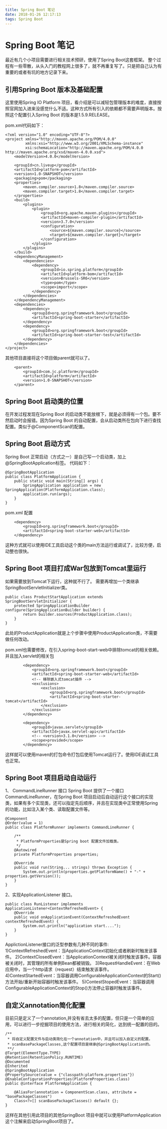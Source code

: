 ```yaml
---
title: Spring Boot 笔记
date: 2018-01-26 12:17:13
tags: Spring Boot
---
```


# Spring Boot 笔记
最近有几个小项目需要进行相关技术预研，使用了Spring Boot这套框架。
整个过程有一些零散，从头入门的教程网上很多了，就不再重复写了。只是把自己认为有重要的或者有坑的地方记录下来。
<!--more-->

## 引用Spring Boot 版本及基础配置

这里使用Spring IO Platform 项目，看介绍是可以减轻包管理版本的难度，直接按照官网加入进来没感觉什么不适。这种方式所有引入的依赖都不需要声明版本。按照这个配置引入Spring Boot 的版本是1.5.9.RELEASE。

pom.xml代码如下：

```
<?xml version="1.0" encoding="UTF-8"?>
<project xmlns="http://maven.apache.org/POM/4.0.0"
         xmlns:xsi="http://www.w3.org/2001/XMLSchema-instance"
         xsi:schemaLocation="http://maven.apache.org/POM/4.0.0 http://maven.apache.org/xsd/maven-4.0.0.xsd">
    <modelVersion>4.0.0</modelVersion>

    <groupId>cn.liveup</groupId>
    <artifactId>platform-pom</artifactId>
    <version>1.0-SNAPSHOT</version>
    <packaging>pom</packaging>
    <properties>
        <maven.compiler.source>1.8</maven.compiler.source>
        <maven.compiler.target>1.8</maven.compiler.target>
    </properties>
    <build>
        <plugins>
            <plugin>
                <groupId>org.apache.maven.plugins</groupId>
                <artifactId>maven-compiler-plugin</artifactId>
                <version>3.7.0</version>
                <configuration>
                    <source>${maven.compiler.source}</source>
                    <target>${maven.compiler.target}</target>
                </configuration>
            </plugin>
        </plugins>
    </build>
    <dependencyManagement>
        <dependencies>
            <dependency>
                <groupId>io.spring.platform</groupId>
                <artifactId>platform-bom</artifactId>
                <version>Brussels-SR6</version>
                <type>pom</type>
                <scope>import</scope>
            </dependency>
        </dependencies>
    </dependencyManagement>
    <dependencies>
        <dependency>
            <groupId>org.springframework.boot</groupId>
            <artifactId>spring-boot-starter</artifactId>
        </dependency>
        <dependency>
            <groupId>org.springframework.boot</groupId>
            <artifactId>spring-boot-starter-test</artifactId>
        </dependency>
    </dependencies>
</project>
```
其他项目直接将这个项目做parent就可以了。

```
    <parent>
        <groupId>com.jc.platform</groupId>
        <artifactId>platform</artifactId>
        <version>1.0-SNAPSHOT</version>
    </parent>

```

## Spring Boot 启动类的位置
在开发过程发现在Spring Boot 的启动类不能放根下，就是必须得有一个包。要不然启动时会报错。因为Spring Boot 的自动配置，会从启动类所在包向下进行查找配置。类似于@ComponentScan的配置。

## Spring Boot 启动方式
Spring Boot 正常启动（方式之一）是自己写一个启动类，加上@SpringBootApplication标签。
代码如下：
```
@SpringBootApplication
public class PlatformApplication {
    public static void main(String[] args) {
        SpringApplication application = new SpringApplication(PlatformApplication.class);
        application.run(args);
    }
}
```
pom.xml 配置
```
    <dependency>
        <groupId>org.springframework.boot</groupId>
        <artifactId>spring-boot-starter-web</artifactId>
    </dependency>
```
这种方式就可以使用IDE工具启动这个类的main方法运行或调试了，比较方便，启动整也很快。

## Spring Boot 项目打成War包放到Tomcat里运行
如果需要放到Tomcat下运行，这种就不行了。
需要再增加一个类继承SpringBootServletInitializer类。
```
public class ProductStartApplication extends SpringBootServletInitializer {
    protected SpringApplicationBuilder configure(SpringApplicationBuilder builder) {
        return builder.sources(ProductApplication.class);
    }
}
```
此处的ProductApplication就是上个步骤中使用ProductApplication类，不需要做任何改动。

pom.xml也需要修改，在引入spring-boot-start-web中排除tomcat的相关依赖。并且加入servlet的相关包
```
        <dependency>
            <groupId>org.springframework.boot</groupId>
            <artifactId>spring-boot-starter-web</artifactId>
            <!-- 移除嵌入式tomcat插件 -->
            <exclusions>
                <exclusion>
                    <groupId>org.springframework.boot</groupId>
                    <artifactId>spring-boot-starter-tomcat</artifactId>
                </exclusion>
            </exclusions>
        </dependency>

        <dependency>
            <groupId>javax.servlet</groupId>
            <artifactId>javax.servlet-api</artifactId>
            <!-- <version>3.1.0</version> -->
            <scope>provided</scope>
        </dependency>
```
这样就可以使用maven的打包命令打包后使用Tomcat运行了。使用IDE调试工具也正常。

## Spring Boot 项目启动自动运行
1、 CommandLineRunner 接口
Spring Boot 提供了一个接口CommandLineRunner，在Spring Boot 项目启动后自动运行这个接口的实现类，如果有多个实现类，还可以指定先后顺序，并且在实现类中正常使用Spring的功能，比如注入某个类、读取配置文件等。
```
@Component
@Order(value = 1)
public class PlatformRunner implements CommandLineRunner {

    /**
     * PlatformProperties是Spring boot 配置文件加载类。
     */
    @Autowired
    private PlatformProperties properties;

    @Override
    public void run(String... strings) throws Exception {
        System.out.println(properties.getPlatformName() + "-" + properties.getVersion());
    }
}

```
2、实现ApplicationListener 接口。
```
public class RunListener implements ApplicationListener<ContextRefreshedEvent> {
    @Override
    public void onApplicationEvent(ContextRefreshedEvent contextRefreshedEvent) {
        System.out.println("application start....");
    }
}

```
ApplictionListener接口的泛型参数有几种不同的事件:
1)ContextRefreshedEvent：当ApplicationContext初始化或者刷新时触发该事件。 
2)ContextClosedEvent：当ApplicationContext被关闭时触发该事件。容器被关闭时，其管理的所有单例Bean都被销毁。 
3)RequestHandleEvent：在Web应用中，当一个http请求（request）结束触发该事件。 
4)ContestStartedEvent：当容器调用ConfigurableApplicationContext的Start()方法开始/重新开始容器时触发该事件。 
5)ContestStopedEvent：当容器调用ConfigurableApplicationContext的Stop()方法停止容器时触发该事件。

## 自定义annotation简化配置
目前只是定义了一个annotation,并没有省去太多的配置，但只是一个简单的应用，可以进行一步挖掘项目的使用方法，进行相关的简化，达到统一配置的目的。
```
/**
 * 将自定义配置文件与启动类简化在一个annotation中，并且可以加入自定义的配置。
 * scanBasePackageClasses,这个配置项目是继承@SpringBootApplication的。
 **/
@Target(ElementType.TYPE)
@Retention(RetentionPolicy.RUNTIME)
@Documented
@Inherited
@SpringBootApplication
@PropertySource(value = {"classpath:platform.properties"})
@EnableConfigurationProperties(PlatformProperties.class)
public @interface PlatformApplication {

    @AliasFor(annotation = ComponentScan.class, attribute = "basePackageClasses")
    Class<?>[] scanBasePackageClasses() default {};
}

```
这样在其他引用此项目的其他SpringBoot 项目中就可以使用PlatformApplication这个注解来启动SpringBoot项目了。

